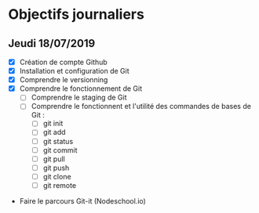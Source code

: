 # Objectifs journaliers

## Jeudi 18/07/2019


* [X] Création de compte Github
* [x] Installation et configuration de Git
* [x] Comprendre le versionning
* [X] Comprendre le fonctionnement de Git
  * [ ] Comprendre le staging de Git
  * [ ] Comprendre le fonctionnent et l'utilité des commandes de bases de Git :
    * [ ] git init
    * [ ] git add
    * [ ] git status
    * [ ] git commit
    * [ ] git pull
    * [ ] git push
    * [ ] git clone
    * [ ] git remote
* Faire le parcours Git-it (Nodeschool.io)
